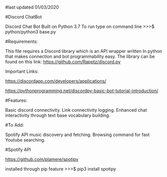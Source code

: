 #last updated 01/03/2020

#Discord ChatBot

Discord Chat Bot Built on Python 3.7
To run type on command line >>>$ python/python3 base.py

#Requirements:

This file requires a Discord library which is an API wrapper written
In python that makes connection and bot programmability easy.
The library can be found on this link: https://github.com/Rapptz/discord.py

Important Links:

https://discordapp.com/developers/applications/

https://pythonprogramming.net/discordpy-basic-bot-tutorial-introduction/

#Features:

Basic discord connectivity.
Link connectivity logging.
Enhanced chat interactivity through text base vocabulary building.

#To Add:

Spotify API music discovery and fetching.
Browsing command for fast Youtube searching.

#Spotify API

https://github.com/plamere/spotipy

installed through pip feature >>>$ pip3 install spotipy
